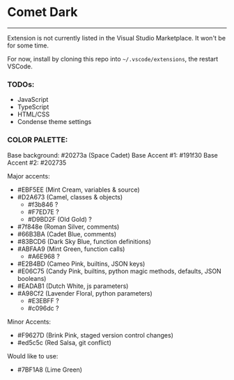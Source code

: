 # Comet Dark
---

Extension is not currently listed in the Visual Studio Marketplace. It won't be for some time.

For now, install by cloning this repo into `~/.vscode/extensions`, the restart VSCode. 


### TODOs:

- JavaScript
- TypeScript
- HTML/CSS
- Condense theme settings


### COLOR PALETTE:

Base background: #20273a (Space Cadet)
Base Accent #1: #191f30
Base Accent #2: #202735

Major accents: 
- #EBF5EE (Mint Cream, variables & source)
- #D2A673 (Camel, classes & objects)
    - #f3b846 ?
    - #F7ED7E ?
    - #D9BD2F (Old Gold) ?
- #7f848e (Roman Silver, comments)
- #66B3BA (Cadet Blue, comments)
- #83BCD6 (Dark Sky Blue, function definitions)
- #ABFAA9 (Mint Green, function calls)
    - #A6E968 ?
- #E2B4BD (Cameo Pink, builtins, JSON keys)
- #E06C75 (Candy Pink, builtins, python magic methods, defaults, JSON booleans)
- #EADAB1 (Dutch White, js parameters)
- #A98Cf2 (Lavender Floral, python parameters)
    - #E3EBFF ?
    - #c096dc ?

Minor Accents:
- #F9627D (Brink Pink, staged version control changes)
- #ed5c5c (Red Salsa, git conflict)


Would like to use:
- #7BF1A8 (Lime Green)
